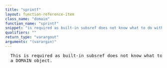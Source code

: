 ```yaml
---
title: "sprintf"
layout: function-reference-item
class_name: "domain"
function_name: "sprintf"
snippet: "is required as built-in subsref does not know what to do with"
qualifiers: ""
return_type: "varargout"
arguments: "(varargin)"
---
```


<pre class="help-text">  This is required as built-in subsref does not know what to do with
  a DOMAIN object.
</pre>